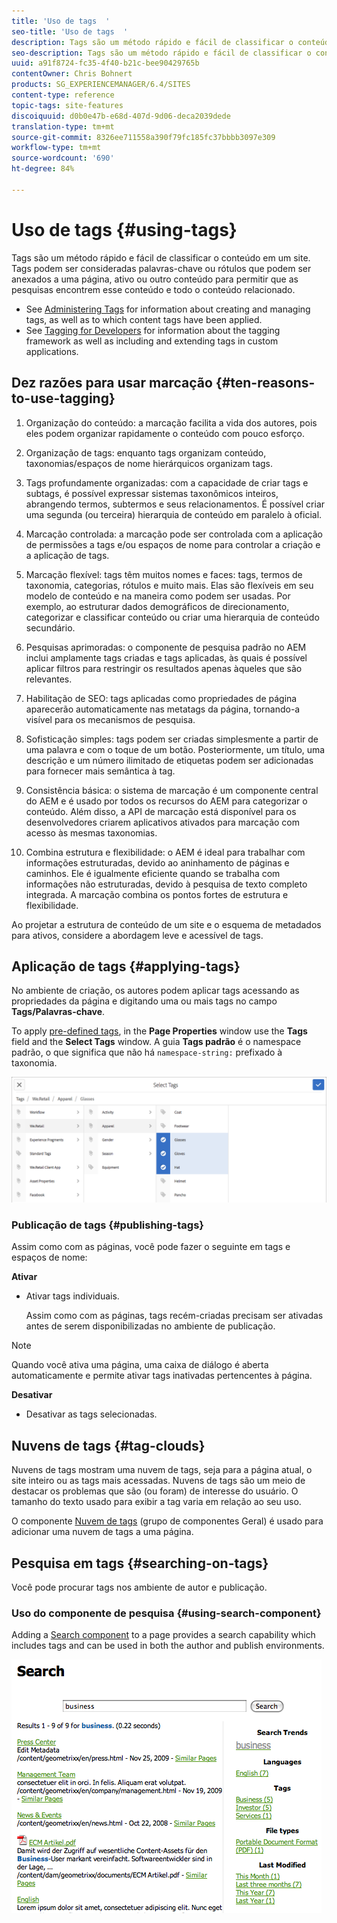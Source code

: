 ```yaml
---
title: 'Uso de tags  '
seo-title: 'Uso de tags  '
description: Tags são um método rápido e fácil de classificar o conteúdo em um site
seo-description: Tags são um método rápido e fácil de classificar o conteúdo em um site
uuid: a91f8724-fc35-4f40-b21c-bee90429765b
contentOwner: Chris Bohnert
products: SG_EXPERIENCEMANAGER/6.4/SITES
content-type: reference
topic-tags: site-features
discoiquuid: d0b0e47b-e68d-407d-9d06-deca2039dede
translation-type: tm+mt
source-git-commit: 8326ee711558a390f79fc185fc37bbbb3097e309
workflow-type: tm+mt
source-wordcount: '690'
ht-degree: 84%

---
```



# Uso de tags   {#using-tags}

Tags são um método rápido e fácil de classificar o conteúdo em um site. Tags podem ser consideradas palavras-chave ou rótulos que podem ser anexados a uma página, ativo ou outro conteúdo para permitir que as pesquisas encontrem esse conteúdo e todo o conteúdo relacionado.

* See [Administering Tags](/help/sites-administering/tags.md) for information about creating and managing tags, as well as to which content tags have been applied.
* See [Tagging for Developers](/help/sites-developing/tags.md) for information about the tagging framework as well as including and extending tags in custom applications.

## Dez razões para usar marcação {#ten-reasons-to-use-tagging}

1. Organização do conteúdo: a marcação facilita a vida dos autores, pois eles podem organizar rapidamente o conteúdo com pouco esforço.

1. Organização de tags: enquanto tags organizam conteúdo, taxonomias/espaços de nome hierárquicos organizam tags.

1. Tags profundamente organizadas: com a capacidade de criar tags e subtags, é possível expressar sistemas taxonômicos inteiros, abrangendo termos, subtermos e seus relacionamentos. É possível criar uma segunda (ou terceira) hierarquia de conteúdo em paralelo à oficial.

1. Marcação controlada: a marcação pode ser controlada com a aplicação de permissões a tags e/ou espaços de nome para controlar a criação e a aplicação de tags.

1. Marcação flexível: tags têm muitos nomes e faces: tags, termos de taxonomia, categorias, rótulos e muito mais. Elas são flexíveis em seu modelo de conteúdo e na maneira como podem ser usadas. Por exemplo, ao estruturar dados demográficos de direcionamento, categorizar e classificar conteúdo ou criar uma hierarquia de conteúdo secundário.

1. Pesquisas aprimoradas: o componente de pesquisa padrão no AEM inclui amplamente tags criadas e tags aplicadas, às quais é possível aplicar filtros para restringir os resultados apenas àqueles que são relevantes.

1. Habilitação de SEO: tags aplicadas como propriedades de página aparecerão automaticamente nas metatags da página, tornando-a visível para os mecanismos de pesquisa.

1. Sofisticação simples: tags podem ser criadas simplesmente a partir de uma palavra e com o toque de um botão. Posteriormente, um título, uma descrição e um número ilimitado de etiquetas podem ser adicionadas para fornecer mais semântica à tag.

1. Consistência básica: o sistema de marcação é um componente central do AEM e é usado por todos os recursos do AEM para categorizar o conteúdo. Além disso, a API de marcação está disponível para os desenvolvedores criarem aplicativos ativados para marcação com acesso às mesmas taxonomias.

1. Combina estrutura e flexibilidade: o AEM é ideal para trabalhar com informações estruturadas, devido ao aninhamento de páginas e caminhos. Ele é igualmente eficiente quando se trabalha com informações não estruturadas, devido à pesquisa de texto completo integrada. A marcação combina os pontos fortes de estrutura e flexibilidade.

Ao projetar a estrutura de conteúdo de um site e o esquema de metadados para ativos, considere a abordagem leve e acessível de tags.

## Aplicação de tags   {#applying-tags}

No ambiente de criação, os autores podem aplicar tags acessando as propriedades da página e digitando uma ou mais tags no campo **Tags/Palavras-chave**.

To apply [pre-defined tags](/help/sites-administering/tags.md), in the **Page Properties** window use the **Tags** field and the **Select Tags** window. A guia **Tags padrão** é o namespace padrão, o que significa que não há `namespace-string:` prefixado à taxonomia.

![chlimage_1-92](assets/chlimage_1-92.png)

### Publicação de tags {#publishing-tags}

Assim como com as páginas, você pode fazer o seguinte em tags e espaços de nome:

**Ativar**

* Ativar tags individuais.

   Assim como com as páginas, tags recém-criadas precisam ser ativadas antes de serem disponibilizadas no ambiente de publicação.

>[!NOTE]
>
>Quando você ativa uma página, uma caixa de diálogo é aberta automaticamente e permite ativar tags inativadas pertencentes à página.

**Desativar**

* Desativar as tags selecionadas.

## Nuvens de tags {#tag-clouds}

Nuvens de tags mostram uma nuvem de tags, seja para a página atual, o site inteiro ou as tags mais acessadas. Nuvens de tags são um meio de destacar os problemas que são (ou foram) de interesse do usuário. O tamanho do texto usado para exibir a tag varia em relação ao seu uso.

O componente [Nuvem de tags](/help/sites-authoring/default-components-foundation.md#tag-cloud) (grupo de componentes Geral) é usado para adicionar uma nuvem de tags a uma página.

## Pesquisa em tags {#searching-on-tags}

Você pode procurar tags nos ambiente de autor e publicação.

### Uso do componente de pesquisa {#using-search-component}

Adding a [Search component](/help/sites-authoring/default-components-foundation.md#search) to a page provides a search capability which includes tags and can be used in both the author and publish environments.

![chlimage_1-93](assets/chlimage_1-93.png)

